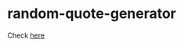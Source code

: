 # random-quote-generator

Check <a href="https://b-rajshekar.github.io/random-quote-generator/">here</a>
